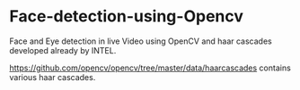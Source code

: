 # Face-detection-using-Opencv

Face and Eye detection in live Video using OpenCV and haar cascades developed already by INTEL.

https://github.com/opencv/opencv/tree/master/data/haarcascades contains various haar cascades.
